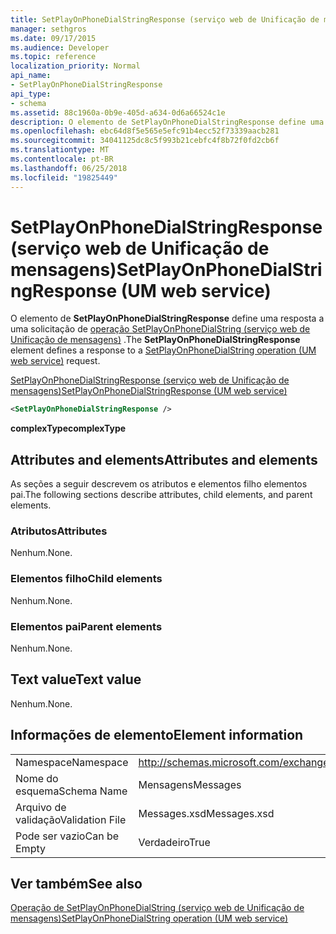 ```yaml
---
title: SetPlayOnPhoneDialStringResponse (serviço web de Unificação de mensagens)
manager: sethgros
ms.date: 09/17/2015
ms.audience: Developer
ms.topic: reference
localization_priority: Normal
api_name:
- SetPlayOnPhoneDialStringResponse
api_type:
- schema
ms.assetid: 88c1960a-0b9e-405d-a634-0d6a66524c1e
description: O elemento de SetPlayOnPhoneDialStringResponse define uma resposta a uma solicitação do SetPlayOnPhoneDialString operação (serviço web de Unificação de mensagens).
ms.openlocfilehash: ebc64d8f5e565e5efc91b4ecc52f73339aacb281
ms.sourcegitcommit: 34041125dc8c5f993b21cebfc4f8b72f0fd2cb6f
ms.translationtype: MT
ms.contentlocale: pt-BR
ms.lasthandoff: 06/25/2018
ms.locfileid: "19825449"
---
```

# <a name="setplayonphonedialstringresponse-um-web-service"></a><span data-ttu-id="68f0a-103">SetPlayOnPhoneDialStringResponse (serviço web de Unificação de mensagens)</span><span class="sxs-lookup"><span data-stu-id="68f0a-103">SetPlayOnPhoneDialStringResponse (UM web service)</span></span>

<span data-ttu-id="68f0a-104">O elemento de **SetPlayOnPhoneDialStringResponse** define uma resposta a uma solicitação de [operação SetPlayOnPhoneDialString (serviço web de Unificação de mensagens)](setplayonphonedialstring-operation-um-web-service.md) .</span><span class="sxs-lookup"><span data-stu-id="68f0a-104">The **SetPlayOnPhoneDialStringResponse** element defines a response to a [SetPlayOnPhoneDialString operation (UM web service)](setplayonphonedialstring-operation-um-web-service.md) request.</span></span> 
  
[<span data-ttu-id="68f0a-105">SetPlayOnPhoneDialStringResponse (serviço web de Unificação de mensagens)</span><span class="sxs-lookup"><span data-stu-id="68f0a-105">SetPlayOnPhoneDialStringResponse (UM web service)</span></span>](setplayonphonedialstringresponse-um-web-service.md)
  
```xml
<SetPlayOnPhoneDialStringResponse />
```

 <span data-ttu-id="68f0a-106">**complexType**</span><span class="sxs-lookup"><span data-stu-id="68f0a-106">**complexType**</span></span>
## <a name="attributes-and-elements"></a><span data-ttu-id="68f0a-107">Attributes and elements</span><span class="sxs-lookup"><span data-stu-id="68f0a-107">Attributes and elements</span></span>

<span data-ttu-id="68f0a-108">As seções a seguir descrevem os atributos e elementos filho elementos pai.</span><span class="sxs-lookup"><span data-stu-id="68f0a-108">The following sections describe attributes, child elements, and parent elements.</span></span>
  
### <a name="attributes"></a><span data-ttu-id="68f0a-109">Atributos</span><span class="sxs-lookup"><span data-stu-id="68f0a-109">Attributes</span></span>

<span data-ttu-id="68f0a-110">Nenhum.</span><span class="sxs-lookup"><span data-stu-id="68f0a-110">None.</span></span>
  
### <a name="child-elements"></a><span data-ttu-id="68f0a-111">Elementos filho</span><span class="sxs-lookup"><span data-stu-id="68f0a-111">Child elements</span></span>

<span data-ttu-id="68f0a-112">Nenhum.</span><span class="sxs-lookup"><span data-stu-id="68f0a-112">None.</span></span>
  
### <a name="parent-elements"></a><span data-ttu-id="68f0a-113">Elementos pai</span><span class="sxs-lookup"><span data-stu-id="68f0a-113">Parent elements</span></span>

<span data-ttu-id="68f0a-114">Nenhum.</span><span class="sxs-lookup"><span data-stu-id="68f0a-114">None.</span></span>
  
## <a name="text-value"></a><span data-ttu-id="68f0a-115">Text value</span><span class="sxs-lookup"><span data-stu-id="68f0a-115">Text value</span></span>

<span data-ttu-id="68f0a-116">Nenhum.</span><span class="sxs-lookup"><span data-stu-id="68f0a-116">None.</span></span>
  
## <a name="element-information"></a><span data-ttu-id="68f0a-117">Informações de elemento</span><span class="sxs-lookup"><span data-stu-id="68f0a-117">Element information</span></span>

|||
|:-----|:-----|
|<span data-ttu-id="68f0a-118">Namespace</span><span class="sxs-lookup"><span data-stu-id="68f0a-118">Namespace</span></span>  <br/> |http://schemas.microsoft.com/exchange/services/2006/messages  <br/> |
|<span data-ttu-id="68f0a-119">Nome do esquema</span><span class="sxs-lookup"><span data-stu-id="68f0a-119">Schema Name</span></span>  <br/> |<span data-ttu-id="68f0a-120">Mensagens</span><span class="sxs-lookup"><span data-stu-id="68f0a-120">Messages</span></span>  <br/> |
|<span data-ttu-id="68f0a-121">Arquivo de validação</span><span class="sxs-lookup"><span data-stu-id="68f0a-121">Validation File</span></span>  <br/> |<span data-ttu-id="68f0a-122">Messages.xsd</span><span class="sxs-lookup"><span data-stu-id="68f0a-122">Messages.xsd</span></span>  <br/> |
|<span data-ttu-id="68f0a-123">Pode ser vazio</span><span class="sxs-lookup"><span data-stu-id="68f0a-123">Can be Empty</span></span>  <br/> |<span data-ttu-id="68f0a-124">Verdadeiro</span><span class="sxs-lookup"><span data-stu-id="68f0a-124">True</span></span>  <br/> |
   
## <a name="see-also"></a><span data-ttu-id="68f0a-125">Ver também</span><span class="sxs-lookup"><span data-stu-id="68f0a-125">See also</span></span>



[<span data-ttu-id="68f0a-126">Operação de SetPlayOnPhoneDialString (serviço web de Unificação de mensagens)</span><span class="sxs-lookup"><span data-stu-id="68f0a-126">SetPlayOnPhoneDialString operation (UM web service)</span></span>](setplayonphonedialstring-operation-um-web-service.md)

